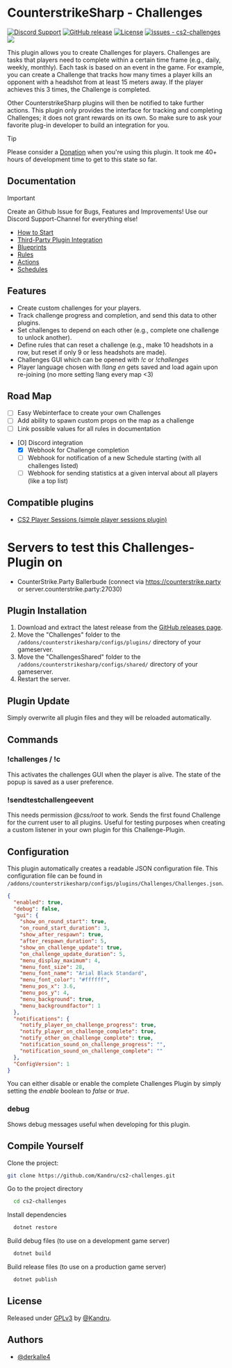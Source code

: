 # CounterstrikeSharp - Challenges

[![Discord Support](https://img.shields.io/discord/289448144335536138?label=Discord%20Support&color=darkgreen)](https://discord.gg/NtHCk5PWEt)
[![GitHub release](https://img.shields.io/github/release/Kandru/cs2-challenges?include_prereleases=&sort=semver&color=blue)](https://github.com/Kandru/cs2-challenges/releases/)
[![License](https://img.shields.io/badge/License-GPLv3-blue)](#license)
[![issues - cs2-challenges](https://img.shields.io/github/issues/Kandru/cs2-challenges?color=darkgreen)](https://github.com/Kandru/cs2-challenges/issues)
[![](https://www.paypalobjects.com/en_US/i/btn/btn_donateCC_LG.gif)](https://www.paypal.com/donate/?hosted_button_id=C2AVYKGVP9TRG)

This plugin allows you to create Challenges for players. Challenges are tasks that players need to complete within a certain time frame (e.g., daily, weekly, monthly). Each task is based on an event in the game. For example, you can create a Challenge that tracks how many times a player kills an opponent with a headshot from at least 15 meters away. If the player achieves this 3 times, the Challenge is completed.

Other CounterstrikeSharp plugins will then be notified to take further actions. This plugin only provides the interface for tracking and completing Challenges; it does not grant rewards on its own. So make sure to ask your favorite plug-in developer to build an integration for you.

> [!TIP]
> Please consider a [Donation](https://www.paypal.com/donate/?hosted_button_id=C2AVYKGVP9TRG) when you're using this plugin. It took me 40+ hours of development time to get to this state so far.

## Documentation

> [!IMPORTANT]  
> Create an Github Issue for Bugs, Features and Improvements! Use our Discord Support-Channel for everything else!

- [How to Start](./documentation/howto.md)
- [Third-Party Plugin Integration](./documentation/plugin-integration.md)
- [Blueprints](./documentation/blueprints.md)
- [Rules](./documentation/rules.md)
- [Actions](./documentation/actions.md)
- [Schedules](./documentation/schedules.md)

## Features

- Create custom challenges for your players.
- Track challenge progress and completion, and send this data to other plugins.
- Set challenges to depend on each other (e.g., complete one challenge to unlock another).
- Define rules that can reset a challenge (e.g., make 10 headshots in a row, but reset if only 9 or less headshots are made).
- Challenges GUI which can be opened with *!c* or *!challenges*
- Player language chosen with *!lang en* gets saved and load again upon re-joining (no more setting !lang every map <3)

## Road Map

- [ ] Easy Webinterface to create your own Challenges
- [ ] Add ability to spawn custom props on the map as a challenge
- [ ] Link possible values for all rules in documentation
- [O] Discord integration
  - [X] Webhook for Challenge completion
  - [ ] Webhook for notification of a new Schedule starting (with all challenges listed)
  - [ ] Webhook for sending statistics at a given interval about all players (like a top list)

## Compatible plugins

- [CS2 Player Sessions (simple player sessions plugin)](https://github.com/kandru/cs2-player-sessions)

# Servers to test this Challenges-Plugin on

- CounterStrike.Party Ballerbude (connect via https://counterstrike.party or server.counterstrike.party:27030)

## Plugin Installation

1. Download and extract the latest release from the [GitHub releases page](https://github.com/Kandru/cs2-challenges/releases/).
2. Move the "Challenges" folder to the `/addons/counterstrikesharp/configs/plugins/` directory of your gameserver.
3. Move the "ChallengesShared" folder to the `/addons/counterstrikesharp/configs/shared/` directory of your gameserver.
4. Restart the server.

## Plugin Update

Simply overwrite all plugin files and they will be reloaded automatically.

## Commands

### !challenges / !c

This activates the challenges GUI when the player is alive. The state of the popup is saved as a user preference.

### !sendtestchallengeevent

This needs permission *@css/root* to work. Sends the first found Challenge for the current user to all plugins. Useful for testing purposes when creating a custom listener in your own plugin for this Challenge-Plugin.

## Configuration

This plugin automatically creates a readable JSON configuration file. This configuration file can be found in `/addons/counterstrikesharp/configs/plugins/Challenges/Challenges.json`.

```json
{
  "enabled": true,
  "debug": false,
  "gui": {
    "show_on_round_start": true,
    "on_round_start_duration": 3,
    "show_after_respawn": true,
    "after_respawn_duration": 5,
    "show_on_challenge_update": true,
    "on_challenge_update_duration": 5,
    "menu_display_maximum": 4,
    "menu_font_size": 28,
    "menu_font_name": "Arial Black Standard",
    "menu_font_color": "#ffffff",
    "menu_pos_x": 3.6,
    "menu_pos_y": 4,
    "menu_background": true,
    "menu_backgroundfactor": 1
  },
  "notifications": {
    "notify_player_on_challenge_progress": true,
    "notify_player_on_challenge_complete": true,
    "notify_other_on_challenge_complete": true,
    "notification_sound_on_challenge_progress": "",
    "notification_sound_on_challenge_complete": ""
  },
  "ConfigVersion": 1
}
```

You can either disable or enable the complete Challenges Plugin by simply setting the *enable* boolean to *false* or *true*.

### debug

Shows debug messages useful when developing for this plugin.

## Compile Yourself

Clone the project:

```bash
git clone https://github.com/Kandru/cs2-challenges.git
```

Go to the project directory

```bash
  cd cs2-challenges
```

Install dependencies

```bash
  dotnet restore
```

Build debug files (to use on a development game server)

```bash
  dotnet build
```

Build release files (to use on a production game server)

```bash
  dotnet publish
```

## License

Released under [GPLv3](/LICENSE) by [@Kandru](https://github.com/Kandru).

## Authors

- [@derkalle4](https://www.github.com/derkalle4)

